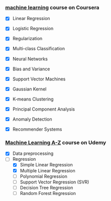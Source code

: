 ### [machine learning](https://www.coursera.org/learn/machine-learning/home/welcome) course on Coursera

* [x] Linear Regression
* [x] Logistic Regression
* [x] Regularization
* [x] Multi-class Classification
* [x] Neural Networks
* [x] Bias and Variance
* [x] Support Vector Machines
* [x] Gaussian Kernel
* [x] K-means Clustering
* [x] Principal Component Analysis
* [x] Anomaly Detection
* [x] Recommender Systems


### [Machine Learning A-Z](https://www.udemy.com/machinelearning/learn/v4/content) course on Udemy
- [x] Data preprocessing
- [ ] Regression
  - [x] Simple Linear Regression
  - [x] Multiple Linear Regression
  - [ ] Polynomial Regression
  - [ ] Support Vector Regression (SVR)
  - [ ] Decision Tree Regression
  - [ ] Random Forest Regression
